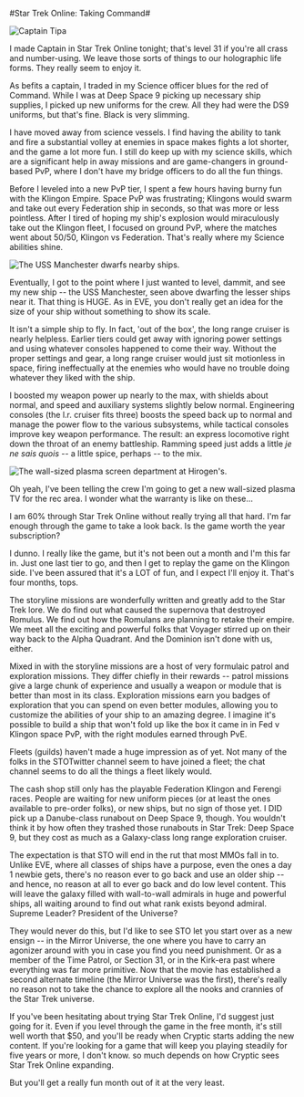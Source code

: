 #Star Trek Online: Taking Command#

![](http://westkarana.com/wp-content/uploads/2010/02/GameClient-2010-02-21-16-00-30-10.jpg "Captain Tipa")

I made Captain in Star Trek Online tonight; that's level 31 if you're all crass and number-using. We leave those sorts of things to our holographic life forms. They really seem to enjoy it.

As befits a captain, I traded in my Science officer blues for the red of Command. While I was at Deep Space 9 picking up necessary ship supplies, I picked up new uniforms for the crew. All they had were the DS9 uniforms, but that's fine. Black is very slimming.

I have moved away from science vessels. I find having the ability to tank and fire a substantial volley at enemies in space makes fights a lot shorter, and the game a lot more fun. I still do keep up with my science skills, which are a significant help in away missions and are game-changers in ground-based PvP, where I don't have my bridge officers to do all the fun things.

Before I leveled into a new PvP tier, I spent a few hours having burny fun with the Klingon Empire. Space PvP was frustrating; Klingons would swarm and take out every Federation ship in seconds, so that was more or less pointless. After I tired of hoping my ship's explosion would miraculously take out the Klingon fleet, I focused on ground PvP, where the matches went about 50/50, Klingon vs Federation. That's really where my Science abilities shine.

![](http://westkarana.com/wp-content/uploads/2010/02/GameClient-2010-02-21-15-25-19-34.jpg "The USS Manchester dwarfs nearby ships.")

Eventually, I got to the point where I just wanted to level, dammit, and see my new ship -- the USS Manchester, seen above dwarfing the lesser ships near it. That thing is HUGE. As in EVE, you don't really get an idea for the size of your ship without something to show its scale.

It isn't a simple ship to fly. In fact, 'out of the box', the long range cruiser is nearly helpless. Earlier tiers could get away with ignoring power settings and using whatever consoles happened to come their way. Without the proper settings and gear, a long range cruiser would just sit motionless in space, firing ineffectually at the enemies who would have no trouble doing whatever they liked with the ship.

I boosted my weapon power up nearly to the max, with shields about normal, and speed and auxiliary systems slightly below normal. Engineering consoles (the l.r. cruiser fits three) boosts the speed back up to normal and manage the power flow to the various subsystems, while tactical consoles improve key weapon performance. The result: an express locomotive right down the throat of an enemy battleship. Ramming speed just adds a little *je ne sais quois* -- a little spice, perhaps -- to the mix.

![](http://westkarana.com/wp-content/uploads/2010/02/GameClient-2010-02-21-11-27-59-08.jpg "The wall-sized plasma screen department at Hirogen's.")

Oh yeah, I've been telling the crew I'm going to get a new wall-sized plasma TV for the rec area. I wonder what the warranty is like on these...

I am 60% through Star Trek Online without really trying all that hard. I'm far enough through the game to take a look back. Is the game worth the year subscription?

I dunno. I really like the game, but it's not been out a month and I'm this far in. Just one last tier to go, and then I get to replay the game on the Klingon side. I've been assured that it's a LOT of fun, and I expect I'll enjoy it. That's four months, tops.

The storyline missions are wonderfully written and greatly add to the Star Trek lore. We do find out what caused the supernova that destroyed Romulus. We find out how the Romulans are planning to retake their empire. We meet all the exciting and powerful folks that Voyager stirred up on their way back to the Alpha Quadrant. And the Dominion isn't done with us, either.

Mixed in with the storyline missions are a host of very formulaic patrol and exploration missions. They differ chiefly in their rewards -- patrol missions give a large chunk of experience and usually a weapon or module that is better than most in its class. Exploration missions earn you badges of exploration that you can spend on even better modules, allowing you to customize the abilities of your ship to an amazing degree. I imagine it's possible to build a ship that won't fold up like the box it came in in Fed v Klingon space PvP, with the right modules earned through PvE.

Fleets (guilds) haven't made a huge impression as of yet. Not many of the folks in the STOTwitter channel seem to have joined a fleet; the chat channel seems to do all the things a fleet likely would.

The cash shop still only has the playable Federation Klingon and Ferengi races. People are waiting for new uniform pieces (or at least the ones available to pre-order folks), or new ships, but no sign of those yet. I DID pick up a Danube-class runabout on Deep Space 9, though. You wouldn't think it by how often they trashed those runabouts in Star Trek: Deep Space 9, but they cost as much as a Galaxy-class long range exploration cruiser.

The expectation is that STO will end in the rut that most MMOs fall in to. Unlike EVE, where all classes of ships have a purpose, even the ones a day 1 newbie gets, there's no reason ever to go back and use an older ship -- and hence, no reason at all to ever go back and do low level content. This will leave the galaxy filled with wall-to-wall admirals in huge and powerful ships, all waiting around to find out what rank exists beyond admiral. Supreme Leader? President of the Universe?

They would never do this, but I'd like to see STO let you start over as a new ensign -- in the Mirror Universe, the one where you have to carry an agonizer around with you in case you find you need punishment. Or as a member of the Time Patrol, or Section 31, or in the Kirk-era past where everything was far more primitive. Now that the movie has established a second alternate timeline (the Mirror Universe was the first), there's really no reason not to take the chance to explore all the nooks and crannies of the Star Trek universe.

If you've been hesitating about trying Star Trek Online, I'd suggest just going for it. Even if you level through the game in the free month, it's still well worth that $50, and you'll be ready when Cryptic starts adding the new content. If you're looking for a game that will keep you playing steadily for five years or more, I don't know. so much depends on how Cryptic sees Star Trek Online expanding.

But you'll get a really fun month out of it at the very least.

